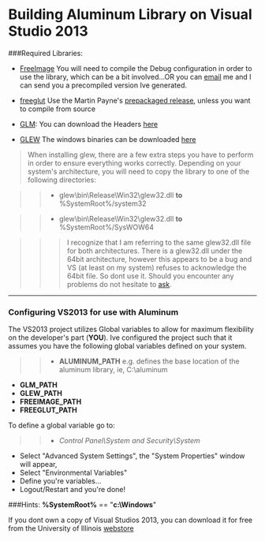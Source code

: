 Building Aluminum Library on Visual Studio 2013
===============================================

###Required Libraries:
+ [FreeImage](http://freeimage.sourceforge.net/index.html) You will need to compile the Debug configuration in order to use the library, which can be a bit involved...OR you can [email](kalmry2@uic.edu) me and I can send you a precompiled version Ive generated.

+ [freeglut](http://freeglut.sourceforge.net/ )
Use the Martin Payne's [prepackaged release](http://files.transmissionzero.co.uk/software/development/GLUT/freeglut-MSVC.zip), unless you want to compile from source

+ [GLM](http://glm.g-truc.net/0.9.5/index.html): You can download the Headers [here](http://sourceforge.net/projects/ogl-math/files/latest/download?source=files)

+ [GLEW](http://glew.sourceforge.net/) The windows binaries can be downloaded [here](https://sourceforge.net/projects/glew/files/glew/1.11.0/glew-1.11.0-win32.zip/download)
>When installing glew, there are a few extra steps you have to perform in order to ensure everything works correctly.
>Depending on your system's architecture, you will need to copy the library to one of the following directories:

>>- glew\bin\Release\Win32\glew32.dll **to** %SystemRoot%/system32

>>- glew\bin\Release\Win32\glew32.dll **to** %SystemRoot%/SysWOW64

>>> I recognize that I am referring to the same glew32.dll file for both architectures. There is a glew32.dll under the 64bit architecture, however this appears to be a bug and VS (at least on my system) refuses to acknowledge the 64bit file. So dont use it. Should you encounter any problems do not hesitate to [ask](kalmry2@uic.edu)\.


***
### Configuring VS2013 for use with Aluminum

The VS2013 project utilizes Global variables to allow for maximum flexibility on the developer's part (**YOU**). Ive configured the project such that it assumes you have the following global variables defined on your system.

>>- **ALUMINUM_PATH** e.g. defines the base location of the aluminum library, ie, C:\aluminum
- **GLM_PATH**
- **GLEW_PATH**
- **FREEIMAGE_PATH**
- **FREEGLUT_PATH**


To define a global variable go to:
>>- *Control Panel\System and Security\System*
- Select "Advanced System Settings", the "System Properties" window will appear,
- Select "Environmental Variables"
- Define you're variables...
- Logout/Restart and you're done!



###Hints:
**%SystemRoot%** == "**c:\Windows**"

If you dont own a copy of Visual Studios 2013, you can download it for free from the University of Illinois [webstore](https://webstore.illinois.edu/shop/category.aspx?zcid=129&shopby=1)
